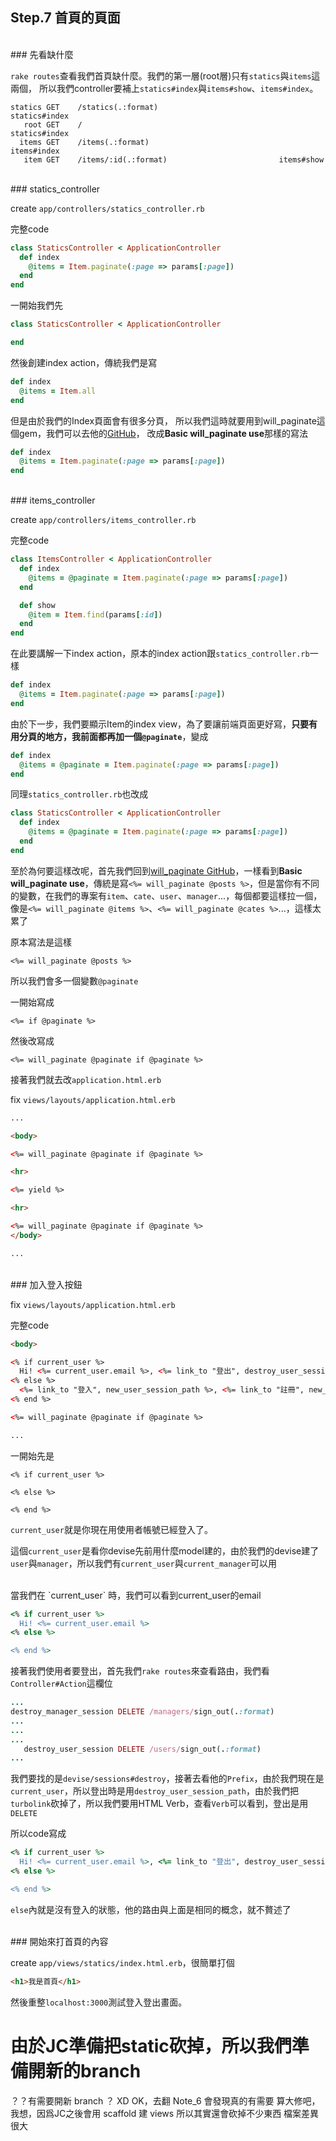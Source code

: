 ## Step.7 首頁的頁面

<br>
### 先看缺什麼

`rake routes`查看我們首頁缺什麼。我們的第一層(root層)只有`statics`與`items`這兩個，
所以我們controller要補上`statics#index`與`items#show`、`items#index`。

```
statics GET    /statics(.:format)                           statics#index
   root GET    /                                            statics#index
  items GET    /items(.:format)                             items#index
   item GET    /items/:id(.:format)                         items#show
```

<br>
### statics_controller

create `app/controllers/statics_controller.rb`

完整code
```rb
class StaticsController < ApplicationController
  def index
    @items = Item.paginate(:page => params[:page])
  end
end
```

一開始我們先
```rb
class StaticsController < ApplicationController

end
```

然後創建index action，傳統我們是寫
```rb
def index
  @items = Item.all
end
```

但是由於我們的Index頁面會有很多分頁，
所以我們這時就要用到will_paginate這個gem，我們可以去他的[GitHub](https://github.com/mislav/will_paginate)，
改成**Basic will_paginate use**那樣的寫法
```rb
def index
  @items = Item.paginate(:page => params[:page])
end
```

<br>
### items_controller

create `app/controllers/items_controller.rb`

完整code
```rb
class ItemsController < ApplicationController
  def index
    @items = @paginate = Item.paginate(:page => params[:page])
  end

  def show
    @item = Item.find(params[:id])
  end
end
```

在此要講解一下index action，原本的index action跟`statics_controller.rb`一樣
```rb
def index
  @items = Item.paginate(:page => params[:page])
end
```

由於下一步，我們要顯示Item的index view，為了要讓前端頁面更好寫，**只要有用分頁的地方，我前面都再加一個`@paginate`**，變成
```rb
def index
  @items = @paginate = Item.paginate(:page => params[:page])
end
```

同理`statics_controller.rb`也改成
```rb
class StaticsController < ApplicationController
  def index
    @items = @paginate = Item.paginate(:page => params[:page])
  end
end
```

至於為何要這樣改呢，首先我們回到[will_paginate GitHub](https://github.com/mislav/will_paginate)，一樣看到**Basic will_paginate use**，傳統是寫`<%= will_paginate @posts %>`，但是當你有不同的變數，在我們的專案有`item`、`cate`、`user`、`manager`...，每個都要這樣拉一個，像是`<%= will_paginate @items %>`、`<%= will_paginate @cates %>`...，這樣太累了

原本寫法是這樣

```
<%= will_paginate @posts %>
```

所以我們會多一個變數`@paginate`

一開始寫成
```
<%= if @paginate %>
```

然後改寫成
```
<%= will_paginate @paginate if @paginate %>
```

接著我們就去改`application.html.erb`

fix `views/layouts/application.html.erb`
```html
...

<body>

<%= will_paginate @paginate if @paginate %>

<hr>

<%= yield %>

<hr>

<%= will_paginate @paginate if @paginate %>
</body>

...
```

<br>
### 加入登入按鈕

fix `views/layouts/application.html.erb`

完整code
```html
<body>

<% if current_user %>
  Hi! <%= current_user.email %>, <%= link_to "登出", destroy_user_session_path, method: "delete" %>
<% else %>
  <%= link_to "登入", new_user_session_path %>, <%= link_to "註冊", new_user_registration_path %>
<% end %>

<%= will_paginate @paginate if @paginate %>

...
```

一開始先是
```
<% if current_user %>

<% else %>

<% end %>
```

`current_user`就是你現在用使用者帳號已經登入了。

這個`current_user`是看你devise先前用什麼model建的，由於我們的devise建了`user`與`manager`，所以我們有`current_user`與`current_manager`可以用

<br>
當我們在 `current_user` 時，我們可以看到current_user的email

```rb
<% if current_user %>
  Hi! <%= current_user.email %>  
<% else %>

<% end %>
```

接著我們使用者要登出，首先我們`rake routes`來查看路由，我們看`Controller#Action`這欄位
```rb
...
destroy_manager_session DELETE /managers/sign_out(.:format)                 devise/sessions#destroy
...
...
...
   destroy_user_session DELETE /users/sign_out(.:format)                    devise/sessions#destroy
...
```

我們要找的是`devise/sessions#destroy`，接著去看他的`Prefix`，由於我們現在是`current_user`，所以登出時是用`destroy_user_session_path`，由於我們把`turbolink`砍掉了，所以我們要用HTML Verb，查看`Verb`可以看到，登出是用`DELETE`

所以code寫成
```rb
<% if current_user %>
  Hi! <%= current_user.email %>, <%= link_to "登出", destroy_user_session_path, method: "delete" %>
<% else %>

<% end %>
```

`else`內就是沒有登入的狀態，他的路由與上面是相同的概念，就不贅述了

<br>
### 開始來打首頁的內容

create `app/views/statics/index.html.erb`，很簡單打個
```html
<h1>我是首頁</h1>
```
然後重整`localhost:3000`測試登入登出畫面。


# 由於JC準備把static砍掉，所以我們準備開新的branch
？？有需要開新 branch ？ XD
OK，去翻 Note_6 會發現真的有需要
算大修吧，我想，因爲JC之後會用 scaffold 建 views
所以其實還會砍掉不少東西
檔案差異很大
